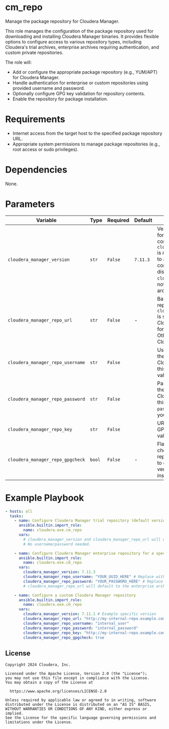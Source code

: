 # cm_repo

Manage the package repository for Cloudera Manager.

This role manages the configuration of the package repository used for downloading and installing Cloudera Manager binaries. It provides flexible options to configure access to various repository types, including Cloudera's trial archives, enterprise archives requiring authentication, and custom private repositories.

The role will:
- Add or configure the appropriate package repository (e.g., YUM/APT) for Cloudera Manager.
- Handle authentication for enterprise or custom repositories using provided username and password.
- Optionally configure GPG key validation for repository contents.
- Enable the repository for package installation.

# Requirements

- Internet access from the target host to the specified package repository URL.
- Appropriate system permissions to manage package repositories (e.g., root access or sudo privileges).

# Dependencies

None.

# Parameters

| Variable | Type | Required | Default | Description |
| --- | --- | --- | --- | --- |
| `cloudera_manager_version` | `str` | `False` | `7.11.3` | Version of Cloudera Manager for which the repository is being configured. If not defined and `cloudera_manager_repo_username` is not set, it will typically default to a trial version like `7.4.4`, if compatible with the OS distribution and if the `cloudera_manager_repo_url` is not explicitly set to an enterprise archive. |
| `cloudera_manager_repo_url` | `str` | `False` | - | Base URL for the package repository. If not defined and `cloudera_manager_repo_username` is set, it will default to the Cloudera enterprise archive URL for the specified version. Otherwise, it defaults to the Cloudera trial archive URL. |
| `cloudera_manager_repo_username` | `str` | `False` | | Username for authenticating to the package repository. For Cloudera enterprise licenses, this corresponds to the `uuid` value provided by Cloudera. |
| `cloudera_manager_repo_password` | `str` | `False` | | Password for authenticating to the package repository. For Cloudera enterprise licenses, this corresponds to the derived `password` value associated with your `uuid`. |
| `cloudera_manager_repo_key` | `str` | `False` | | URL to the package repository's GPG public key for content validation. |
| `cloudera_manager_repo_gpgcheck` | `bool` | `False` | - | Flag to manage validation checks (GPG checks) of the repository contents. Set to `true` to enable GPG signature verification during package installation. |

# Example Playbook

```yaml
- hosts: all
  tasks:
    - name: Configure Cloudera Manager trial repository (default version)
      ansible.builtin.import_role:
        name: cloudera.exe.cm_repo
      vars:
        # cloudera_manager_version and cloudera_manager_repo_url will use their implicit defaults for trial.
        # No username/password needed.

    - name: Configure Cloudera Manager enterprise repository for a specific version
      ansible.builtin.import_role:
        name: cloudera.exe.cm_repo
      vars:
        cloudera_manager_version: 7.11.3
        cloudera_manager_repo_username: "YOUR_UUID_HERE" # Replace with your actual UUID
        cloudera_manager_repo_password: "YOUR_PASSWORD_HERE" # Replace with your actual password
        # cloudera_manager_repo_url will default to the enterprise archive for 7.11.3

    - name: Configure a custom Cloudera Manager repository
      ansible.builtin.import_role:
        name: cloudera.exe.cm_repo
      vars:
        cloudera_manager_version: 7.11.1 # Example specific version
        cloudera_manager_repo_url: "http://my-internal-repo.example.com/cm/7.11.1/"
        cloudera_manager_repo_username: "internal_user"
        cloudera_manager_repo_password: "internal_password"
        cloudera_manager_repo_key: "http://my-internal-repo.example.com/gpg/repo.key"
        cloudera_manager_repo_gpgcheck: true
```

## License

```
Copyright 2024 Cloudera, Inc.

Licensed under the Apache License, Version 2.0 (the "License");
you may not use this file except in compliance with the License.
You may obtain a copy of the License at

  https://www.apache.org/licenses/LICENSE-2.0

Unless required by applicable law or agreed to in writing, software
distributed under the License is distributed on an "AS IS" BASIS,
WITHOUT WARRANTIES OR CONDITIONS OF ANY KIND, either express or implied.
See the License for the specific language governing permissions and
limitations under the License.
```
